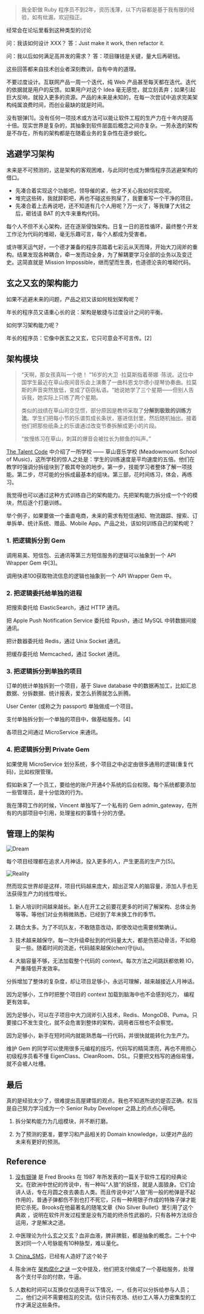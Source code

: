 > 我全职做 Ruby 程序员不到2年，资历浅薄，以下内容都是基于我有限的经验，如有纰漏，欢迎指正。

经常会在论坛里看到这种类型的讨论

问：我该如何设计 XXX？
答：Just make it work, then refactor it.

问：我以后如何满足高并发的需求？
答：项目赚钱是关键，量大后再砸钱。

这些回答都来自技术创业者深刻教训，自有中肯的道理。

不要过度设计。互联网产品一周一个迭代，纯 Web 产品甚至每天都在迭代。迭代的依据就是用户的反馈。如果用户对这个 Idea 毫无感觉，就立刻丢弃；如果引起巨大反响，就投入更多的资源。产品的未来是未知的，在每一次尝试中追求完美架构纯属浪费时间，而创业最缺的就是时间。

没有银弹[1]。没有任何一项技术或方法可以能让软件工程的生产力在十年内提高十倍。现实世界是复杂的，其抽象到软件层面后概念之间亦复杂。一劳永逸的架构是不存在，所有的架构都是在随着业务的复杂性在逐步蜕化。


## 逃避学习架构

未来是不可预测的，这是架构的客观困难，与此同时也成为懒惰程序员逃避架构的借口。

* 先凑合着实现这个功能吧，领导催的紧，他才不关心我如何实现呢。
* 堆完这些砖，我就辞职吧，再也不碰这些狗屎了，我要重写一个干净的项目。
* 先凑合着上去再说吧，还不知道有几个人用呢？万一火了，等我赚了大钱之后，砸钱请 BAT 的大牛来重构代码。

每个人不但不关心架构，还在逐渐侵蚀架构。日复一日的恶性循环，最终整个开发工作沦为代码的堆砌，毫无乐趣可言，每个人都成为受害者。

或许哪天运气好，一个德才兼备的程序员踏着七彩云从天而降，开始大刀阔斧的重构。结果发现各种耦合，牵一发而动全身，为了解耦要学习全部的业务以及变迁史。这简直就是 Mission Impossible，继而望而生畏，也道德沦丧的堆砌代码。

## 玄之又玄的架构能力

如果不逃避未来的问题，产品之初又该如何规划架构呢？

年长的程序员又语重心长的说：架构是敏捷与过度设计之间的平衡。

如何学习架构能力呢？

年长的程序员：它像中医玄之又玄，它只可意会不可言传。[2]

##  架构模块

> “天啊，那女孩真叫一个绝！ ”16岁的大卫 ·拉莫斯指着蒂娜 ·陈说。这位中国学生最近在草山夜间音乐会上演奏了一曲科恩戈尔德小提琴协奏曲。拉莫斯的声音突然放低，变成了窃窃私语。“她说她学了三个星期——但别人告诉我，她实际上只练了两个星期。
>
> 类似的战绩在草山司空见惯，部分原因是教师采取了**分解到极致的训练方法**。学生们把每小节的乐谱剪成长条状，塞进信封里，然后随机抽出。接着他们把那些纸条上的乐谱通过改变节奏拆解成更小的片段。
>
>“放慢练习在草山，刺耳的爆音会被拉长为鲸鱼的叫声。”

[The Talent Code](http://book.douban.com/subject/3647676/) 中介绍了一所学校 —— 草山音乐学校 (Meadowmount School of Music)，这所学校的惊人之处是：学生的训练速度是平均速度的五倍。他们在教学时强调分拆组块到了极其夸张的地步。第一步，技能学习者整体了解一项技能。第二步，尽可能的分拆成最基本的组块。第三部，花时间练习，体会，再练习。

我觉得也可以通过这种方式训练自己的架构能力。先把架构能力拆分成一个个的模块，然后逐个打磨训练。

举个例子，如果要做一个垂直电商，未来的需求有短信通知、物流跟踪、搜索、订单拆单、统计系统、赠品、Mobile App。产品之处，该如何训练自己的架构呢？

### 1. 把逻辑拆分到 Gem

调用易美、短信包、云通讯等第三方短信服务的逻辑可以抽象到一个 API Wrapper Gem 中[3]。

调用快递100获取物流信息的逻辑也抽象到一个 API Wrapper Gem 中。


### 2. 把逻辑委托给单独的进程

把搜索委托给 ElasticSearch，通过 HTTP 通讯。

把 Apple Push Notification Service 委托给 Rpush，通过 MySQL 中转数据间接通讯。

把计数器委托给 Redis，通过 Unix Socket 通讯。

把缓存委托给 Memcached，通过 Socket 通讯。


### 3. 把逻辑拆分到单独的项目

订单的统计单独拆到一个项目，基于 Slave  database 中的数据再加工，比如汇总数据、分拆数据、统计报表，爱怎么折腾就怎么折腾。

User Center (或称之为 passport) 单独做成一个项目。

支付单独拆分到一个单独的项目中，做基础服务。[4]

各项目之间通过 MicroService 来通讯。

### 4. 把逻辑拆分到 Private Gem

如果使用 MicroService 划分系统，多个项目之中必定由很多通用的逻辑(重复代码)，比如权限管理。

假如新来了一个员工，要给他的账户开通4个系统的后台权限。每个系统都要添加一些管理员，是十分低效的行为。

我在薄荷工作的时候，Vincent 单独写了一个私有的 Gem admin_gateway，在所有的内部项目中引用，处理鉴权的事情十分的方便。

## 管理上的架构

![Dream](http://mednoter.com/media/files/2015-05-30-ideal.jpg)

每个项目经理都在追求人月神话，投入更多的人，产生更高的生产力[5]。

![Reality](http://mednoter.com/media/files/2015-05-30-reality)


然而现实世界却是这样，项目代码越来庞大，超出正常人的脑容量，添加人手也无法获得生产力的线性增长。

1. 新人培训时间越来越长。新人在开工之前要花更多的时间了解架构、总体业务等等。等他们对业务稍微熟悉，已经到了年末换工作的季节。

2. 耦合太多。为了不坑队友，不敢随意改动，即使改动也需要频繁确认。

3. 技术越来越保守。每一次升级牵扯到的代码量太大，都是伤筋动骨活，不如稳妥一些。随着时间的流逝，代码越来越保(chen)守(jiu)。

4. 大脑容量不够，无法加载整个代码的 context。每次方法之间跳跃都依赖 IO，严重降低开发效率。

分拆增加了整体的复杂度，却让项目足够小，永远可理解，越来越接近人月神话。

因为足够小，工作时把整个项目的 context 加载到脑海中也不会感到吃力，
编程更有效率。

因为足够小，可以在子项目中大刀阔斧引入技术，Redis、MongoDB、Puma。只要接口不发生变化，就不会危害到整体的架构，调用者压根也不会察觉。

因为足够小，新手在短时间内就能熟悉每一行代码，并很快就能转化为生产力。

维护 Gem 的同学可以使用很多元编程的技巧，代码写的精简漂亮，再也不用担心初级程序员看不懂 EigenClass、CleanRoom、DSL。只要把文档写的通俗易懂，就不会被人吐槽。

## 最后

真的是经验太少了，很难提出高屋建瓴的观点。我也不知道所说的是否正确，权当是自己努力学习成为一个 Senior Ruby Developer 之路上的点点心得吧。

1. 拆分架构能力为几组模块，并不断打磨。

2. 为了预测的更准，要学习和产品相关的 Domain knowledge，以便对产品的未来有更好的预测。


## Reference

1. [没有银弹](http://en.wikipedia.org/wiki/No_Silver_Bullet) 是 Fred Brooks 在 1987 年所发表的一篇关于软件工程的经典论文。在欧洲中世纪的传说中，有一种叫“人狼”的妖怪，就是人面狼身。它们会讲人话，专在月圆之夜去袭击人类。而且传说中对“人狼”用一般的枪弹是不起作用的，普通子弹都伤不到也打不死它，只有一种用银子作成的特殊子弹才能把它杀死。Brooks在他最著名的随笔文章《No Silver Bullet》里引用了这个典故 ，说明在软件开发过程里是没有万能的终杀性武器的，只有各种方法综合运用，才是解决之道。

2. 中医理论为什么玄之又玄？血非血液，脾非脾脏，都是抽象的概念。二十个中医对同一个人号脉能有10种脉型，难以量化。

3. [China_SMS](https://github.com/saberma/china_sms)，已经有人造好了这个轮子

4. 陈金洲在 [架构腐化之谜](http://mp.weixin.qq.com/s?__biz=MjM5MjY3OTgwMA==&mid=204185796&idx=1&sn=bcde5da9f9c21e4069948cebbf9957f0&scene=1#rd) 一文中提及，他们把支付做成了一个基础服务，处理各个支付平台的付款，牛逼。

5. 人数和时间可以互换仅仅适用于以下情况，一，任务可以分拆给参与人员；二，他们之间不需要相互的交流。估计只有农场、纺纱工人等人力密集型的工作才满足这些条件。
